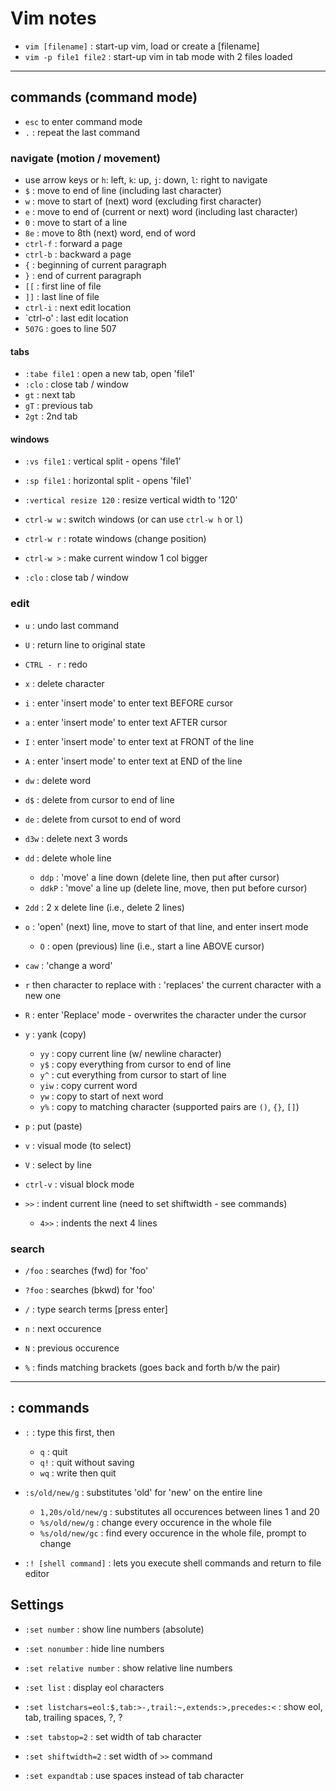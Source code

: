 # Vim notes

- `vim [filename]` : start-up vim, load or create a [filename]
- `vim -p file1 file2` : start-up vim in tab mode with 2 files loaded

---

## commands (command mode)
  - `esc` to enter command mode
  - `.` : repeat the last command

### navigate (motion / movement)
  - use arrow keys or `h`: left, `k`: up, `j`: down, `l`: right to navigate
  - `$` : move to end of line (including last character)
  - `w` : move to start of (next) word (excluding first character)
  - `e` : move to end of (current or next) word (including last character)
  - `0` : move to start of a line
  - `8e` : move to 8th (next) word, end of word
  - `ctrl-f` : forward a page
  - `ctrl-b` : backward a page
  - `{` : beginning of current paragraph
  - `}` : end of current paragraph
  - `[[` : first line of file
  - `]]` : last line of file
  - `ctrl-i` : next edit location
  - `ctrl-o' : last edit location
  - `507G` : goes to line 507

#### tabs
  - `:tabe file1` : open a new tab, open 'file1'
  - `:clo` : close tab / window
  - `gt` : next tab
  - `gT` : previous tab
  - `2gt` : 2nd tab

#### windows
  - `:vs file1` : vertical split - opens 'file1'
  - `:sp file1` : horizontal split - opens 'file1'

  - `:vertical resize 120` : resize vertical width to '120'

  - `ctrl-w w` : switch windows (or can use `ctrl-w h` or `l`)
  - `ctrl-w r` : rotate windows (change position)
  - `ctrl-w >` : make current window 1 col bigger
  - `:clo` : close tab / window

### edit
  - `u` : undo last command
  - `U` : return line to original state
  - `CTRL - r` : redo

  - `x` : delete character
  - `i` : enter 'insert mode' to enter text BEFORE cursor
  - `a` : enter 'insert mode' to enter text AFTER cursor
  - `I` : enter 'insert mode' to enter text at FRONT of the line
  - `A` : enter 'insert mode' to enter text at END of the line
  - `dw` : delete word
  - `d$` : delete from cursor to end of line
  - `de` : delete from cursot to end of word
  - `d3w` : delete next 3 words
  - `dd` : delete whole line
    - `ddp` : 'move' a line down (delete line, then put after cursor)
    - `ddkP` : 'move' a line up (delete line, move, then put before cursor)
  - `2dd` : 2 x delete line (i.e., delete 2 lines)
  - `o` : 'open' (next) line, move to start of that line, and enter insert mode
    - `O` : open (previous) line (i.e., start a line ABOVE cursor)
  - `caw` : 'change a word'

  - `r` then character to replace with : 'replaces' the current character with a new one
  - `R` : enter 'Replace' mode - overwrites the character under the cursor

  - `y` : yank (copy)
    - `yy` : copy current line (w/ newline character)
    - `y$` : copy everything from cursor to end of line
    - `y^` : cut everything from cursor to start of line
    - `yiw` : copy current word
    - `yw` : copy to start of next word
    - `y%` : copy to matching character (supported pairs are `()`, `{}`, `[]`)
  - `p` : put (paste)

  - `v` : visual mode (to select)
  - `V` : select by line
  - `ctrl-v` : visual block mode

  - `>>` : indent current line (need to set shiftwidth - see commands)
    - `4>>` : indents the next 4 lines


### search
  - `/foo` : searches (fwd) for 'foo'
  - `?foo` : searches (bkwd) for 'foo'
  - `/` : type search terms [press enter]
  - `n` : next occurence
  - `N` : previous occurence

  - `%` : finds matching brackets (goes back and forth b/w the pair)


---

## : commands
  - `:` : type this first, then
    - `q` : quit
    - `q!` : quit without saving
    - `wq` : write then quit

  - `:s/old/new/g` : substitutes 'old' for 'new' on the entire line
    - `1,20s/old/new/g` : substitutes all occurences between lines 1 and 20
    - `%s/old/new/g` : change every occurence in the whole file
    - `%s/old/new/gc` : find every occurence in the whole file, prompt to change

  - `:! [shell command]` : lets you execute shell commands and return to file editor


## Settings
  - `:set number` : show line numbers (absolute)
  - `:set nonumber` : hide line numbers
  - `:set relative number` : show relative line numbers

  - `:set list` : display eol characters
  - `:set listchars=eol:$,tab:>-,trail:~,extends:>,precedes:<` : show eol, tab, trailing spaces, ?, ?

  - `:set tabstop=2` : set width of tab character
  - `:set shiftwidth=2` : set width of `>>` command
  - `:set expandtab` : use spaces instead of tab character

